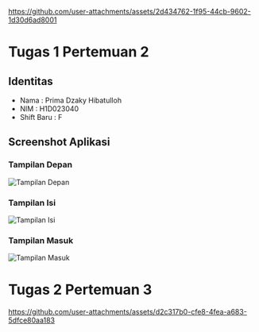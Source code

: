 
https://github.com/user-attachments/assets/2d434762-1f95-44cb-9602-1d30d6ad8001
# Tugas 1 Pertemuan 2

## Identitas
- Nama : Prima Dzaky Hibatulloh
- NIM  : H1D023040
- Shift Baru : F

## Screenshot Aplikasi

### Tampilan Depan
![Tampilan Depan](tampilan-depan.png)

### Tampilan Isi
![Tampilan Isi](tampilan-isi.png)

### Tampilan Masuk
![Tampilan Masuk](tampilan-masuk.png)


# Tugas 2 Pertemuan 3


https://github.com/user-attachments/assets/d2c317b0-cfe8-4fea-a683-5dfce80aa183


